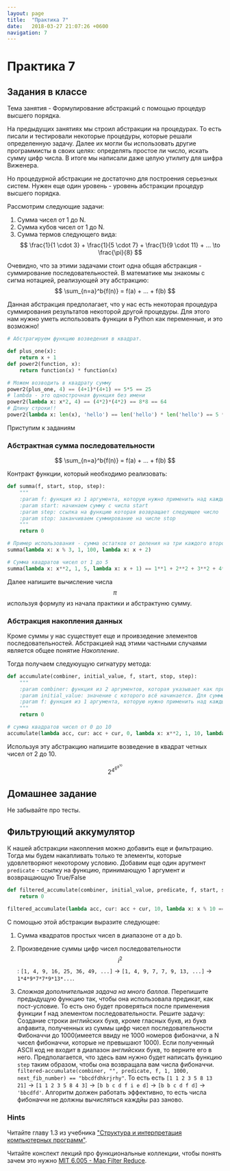 ```yaml
---
layout: page
title:  "Практика 7"
date:   2018-03-27 21:07:26 +0600
navigation: 7
---
```


# Практика 7

## Задания в классе

Тема занятия - Формулирование абстракций с помощью процедур высшего порядка.

На предыдущих занятиях мы строил абстракции на процедурах.
То есть писали и тестировали некоторые процедуры, которые решали определенную задачу.
Далее их могли бы использовать другие программисты в своих целях: определять простое ли число, искать сумму цифр числа.
В итоге мы написали даже целую утилиту для шифра Виженера.

Но процедурной абстракции не достаточно для построения серьезных систем.
Нужен еще один уровень - уровень абстракции процедур высшего порядка.

Рассмотрим следующие задачи:

1. Сумма чисел от 1 до N.
2. Сумма кубов чисел от 1 до N.
3. Сумма термов следующего вида:
$$
\frac{1}{1 \cdot 3} + \frac{1}{5 \cdot 7} + \frac{1}{9 \cdot 11} + ... \to \frac{\pi}{8}
$$

Очевидно, что за этими задачами стоит одна общая абстракция - суммирование последовательностей. В математике мы знакомы с сигма нотацией, реализующей эту абстракцию:
$$
\sum_{n=a}^b{f(n)} = f(a) + ... + f(b)
$$

Данная абстракция предполагает, что у нас есть некоторая процедура суммирования результатов некоторой другой процедуры. Для этого нам нужно уметь использовать функции в Python как переменные, и это возможно!

```python
# Абстрагируем функцию возведения в квадрат.

def plus_one(x):
    return x + 1
def power2(function, x):
    return function(x) * function(x)

# Можем возводить в квадрату сумму    
power2(plus_one, 4) == (4+1)*(4+1) == 5*5 == 25
# lambda - это однострочная функция без имени
power2(lambda x: x*2, 4) == (4*2)*(4*2) == 8*8 == 64
# Длину строки!!
power2(lambda x: len(x), 'hello') == len('hello') * len('hello') == 5 * 5 == 25
```

Приступим к заданиям

### Абстрактная сумма последовательности

$$
\sum_{n=a}^b{f(n)} = f(a) + ... + f(b)
$$

Контракт функции, который необходимо реализовать:

```python
def summa(f, start, stop, step):
    """
    :param f: функция из 1 аргумента, которую нужно применить над каждым элементом
    :param start: начинаем сумму с числа start
    :param step: ссылка на функцию которая возвращает следующее число
    :param stop: заканчиваем суммирование на числе stop
    """
    return 0

# Пример использования - сумма остатков от деления на три каждого второго числа от 1 до 100
summa(lambda x: x % 3, 1, 100, lambda x: x + 2)

# Сумма квадратов чисел от 1 до 5
summa(lambda x: x**2, 1, 5, lambda x: x + 1) == 1**1 + 2**2 + 3**2 + 4**2
```

Далее напишите вычисление числа $$\pi$$ используя формулу из начала практики и абстрактуню сумму.

### Абстракция накопления данных

Кроме суммы у нас существует еще и проивзедение элементов последовательностей. Абстракцией над этими частными случаями является общее понятие *Накопление*.

Тогда получаем следуюущую сигнатуру метода:
```python
def accumulate(combiner, initial_value, f, start, stop, step):
    """
    :param combiner: функция из 2 аргументов, которая указывает как присоединить текущее значение к уже накопленным
    :param initial_value: значение с которого всё начинается. Для суммы это 0, а для произведения - 1.
    :param f: функция из 1 аргумента, которую нужно применить над каждым элементом
    """
    return 0

# сумма квадратов чисел от 0 до 10
accumulate(lambda acc, cur: acc + cur, 0, lambda x: x**2, 1, 10, lambda i: i + 1)
```

Используя эту абстракцию напишите возведение в квадрат четных чисел от 2 до 10.

$$
2 ^ {4 ^ {6 ^ {8 ^ {10}}}}
$$

## Домашнее задание

Не забывайте про тесты.

## Фильтрующий аккумулятор

К нашей абстракции накопления можно добавить еще и фильтрацию. Тогда мы будем накапливать только те элементы, которые удовлетворяют некоторому условию. Добавим еще один аругмент `predicate` - ссылку на функцию, принимающую 1 аргумент и возвращающую True/False

```python
def filtered_accumulate(combiner, initial_value, predicate, f, start, stop, step):
    return 0

filtered_accumulate(lambda acc, cur: acc + cur, 10, lambda x: x % 10 == 6, lambda x: x, 1, 1025, lambda i: i*2) == 10 + 16 + 256
```

С помощью этой абстракции выразите следующее:

1. Сумма квадратов простых чисел в диапазоне от a до b.

2. Произведение суммы цифр чисел последовательности $$i^2$$:  `[1, 4, 9, 16, 25, 36, 49, ...]` -> `[1, 4, 9, 7, 7, 9, 13, ...]` -> `1*4*9*7*7*9*13*...`.

3. *Сложная дополнительная задача на много баллов*. Перепишите предыдущую функцию так, чтобы она использовала предикат, как пост-условие. То есть оно будет проверяться после применения функции f над элементом последовательности. Решите задачу: Создание строки английских букв, кроме гласных букв, из букв алфавита, полученных из суммы цифр чисел последовательности Фибоначчи до 1000(имеется ввиду не 1000 номеров фибоначчи, а N чисел фибоначчи, которые не превышают 1000). Если полученный ASCII код не входит в диапазон английских букв, то верните его в него. Предполагается, что здесь вам нужно будет написать функцию `step` таким образом, чтобы она возвращала вам числа фибоначчи. `filtered-accumulate(combiner, "", predicate, f, 1, 1000, next_fib_number) == "bbcdfdhkrjrhy"`. То есть есть `[1 1 2 3 5 8 13 21]` -> `[1 1 2 3 5 8 4 3]` -> `[b b c d f i e d]` -> `[b b c d f d]` -> `'bbcdfd'`. Алгоритм должен работать эффективно, то есть числа фибоначчи не должны вычисляться каждйы раз заново.

### Hints

Читайте главу 1.3 из учебника ["Структура и интерпретация компьютерных программ"](http://newstar.rinet.ru/~goga/sicp/sicp.pdf).

Читайте конспект лекций про функциональные коллекции, чтобы понять зачем это нужно [MIT 6.005 - Map Filter Reduce](http://web.mit.edu/6.005/www/fa15/classes/25-map-filter-reduce/).
